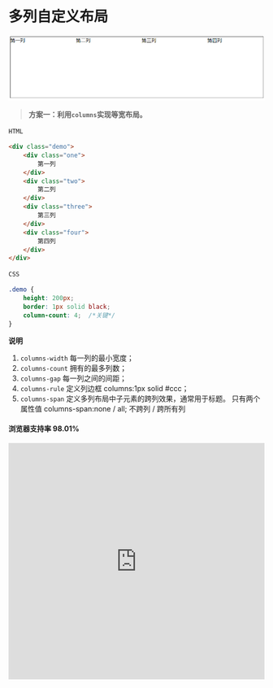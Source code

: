 # <b>多列自定义布局</b>

![效果](./../assets/col2.png)

> <b>方案一：利用`columns`实现等宽布局。</b>

`HTML`

```html
<div class="demo">
    <div class="one">
        第一列
    </div>
    <div class="two">
        第二列
    </div>
    <div class="three">
        第三列
    </div>
    <div class="four">
        第四列
    </div>
</div>
```

`CSS`
```css
.demo {
    height: 200px;
    border: 1px solid black;
    column-count: 4;  /*关键*/
}
```
<b>说明</b>
1. `columns-width` 每一列的最小宽度；
2. `columns-count` 拥有的最多列数；
3. `columns-gap` 每一列之间的间距；
4. `columns-rule` 定义列边框 columns:1px solid #ccc；
5. `columns-span` 定义多列布局中子元素的跨列效果，通常用于标题。
    只有两个属性值   columns-span:none / all;  不跨列 / 跨所有列

#### 浏览器支持率 98.01%
<iframe src="https://caniuse.bitsofco.de/embed/index.html?feat=multicolumn&amp;periods=future_2,future_1,current,past_1,past_2,past_3&amp;accessible-colours=false" frameborder="0" width="100%" height="465px"></iframe>